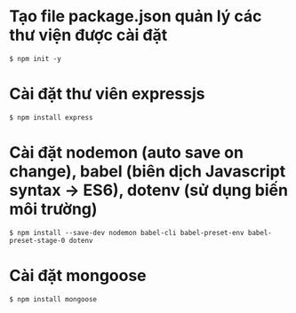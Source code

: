 # Tạo file package.json quản lý các thư viện được cài đặt

    $ npm init -y

# Cài đặt thư viên expressjs

    $ npm install express

# Cài đặt nodemon (auto save on change), babel (biên dịch Javascript syntax -> ES6), dotenv (sử dụng biến môi trường)

    $ npm install --save-dev nodemon babel-cli babel-preset-env babel-preset-stage-0 dotenv

# Cài đặt mongoose

    $ npm install mongoose
